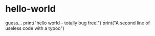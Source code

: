 # hello-world
guess...
print("hello world - totally bug free!")
print("A second line of useless code with a typoo")
